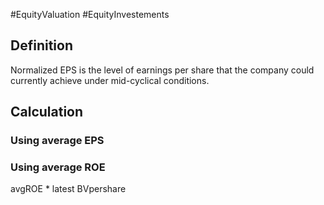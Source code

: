 #EquityValuation #EquityInvestements 

## Definition
Normalized EPS is the level of earnings per share that the company could currently achieve under mid-cyclical conditions.

## Calculation
### Using average EPS 

### Using average ROE 
avgROE * latest BVpershare